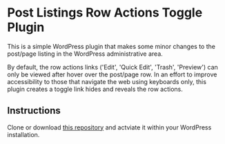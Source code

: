 # Post Listings Row Actions Toggle Plugin

This is a simple WordPress plugin that makes some minor changes to the post/page listing in the WordPress administrative area.

By default, the row actions links ('Edit', 'Quick Edit', 'Trash', 'Preview') can only be viewed after hover over the post/page row. In an effort to improve accessibility to those that navigate the web using keyboards only, this plugin creates a toggle link hides and reveals the row actions.

## Instructions

Clone or download [this repository](https://github.com/sco-tt/Post-Listings-Row-Actions-Toggle) and actviate it within your WordPress installation. 